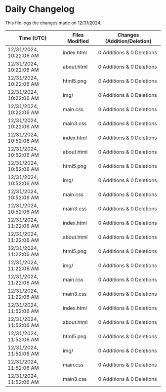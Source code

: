 # Daily Changelog

This file logs the changes made on 12/31/2024.

| Time (UTC)             | Files Modified                    | Changes (Addition/Deletion) |
|------------------------|-----------------------------------|-----------------------------|
| 12/31/2024, 10:22:06 AM | index.html | 0 Additions & 0 Deletions |
| 12/31/2024, 10:22:06 AM | about.html | 0 Additions & 0 Deletions |
| 12/31/2024, 10:22:06 AM | html5.png | 0 Additions & 0 Deletions |
| 12/31/2024, 10:22:06 AM | img/ | 0 Additions & 0 Deletions |
| 12/31/2024, 10:22:06 AM | main.css | 0 Additions & 0 Deletions |
| 12/31/2024, 10:22:06 AM | main3.css | 0 Additions & 0 Deletions |
| 12/31/2024, 10:52:06 AM | index.html | 0 Additions & 0 Deletions|
| 12/31/2024, 10:52:06 AM | about.html | 0 Additions & 0 Deletions|
| 12/31/2024, 10:52:06 AM | html5.png | 0 Additions & 0 Deletions|
| 12/31/2024, 10:52:06 AM | img/ | 0 Additions & 0 Deletions|
| 12/31/2024, 10:52:06 AM | main.css | 0 Additions & 0 Deletions|
| 12/31/2024, 10:52:06 AM | main3.css | 0 Additions & 0 Deletions|
| 12/31/2024, 11:22:06 AM | index.html | 0 Additions & 0 Deletions|
| 12/31/2024, 11:22:06 AM | about.html | 0 Additions & 0 Deletions|
| 12/31/2024, 11:22:06 AM | html5.png | 0 Additions & 0 Deletions|
| 12/31/2024, 11:22:06 AM | img/ | 0 Additions & 0 Deletions|
| 12/31/2024, 11:22:06 AM | main.css | 0 Additions & 0 Deletions|
| 12/31/2024, 11:22:06 AM | main3.css | 0 Additions & 0 Deletions|
| 12/31/2024, 11:52:06 AM | index.html | 0 Additions & 0 Deletions|
| 12/31/2024, 11:52:06 AM | about.html | 0 Additions & 0 Deletions|
| 12/31/2024, 11:52:06 AM | html5.png | 0 Additions & 0 Deletions|
| 12/31/2024, 11:52:06 AM | img/ | 0 Additions & 0 Deletions|
| 12/31/2024, 11:52:06 AM | main.css | 0 Additions & 0 Deletions|
| 12/31/2024, 11:52:06 AM | main3.css | 0 Additions & 0 Deletions|
